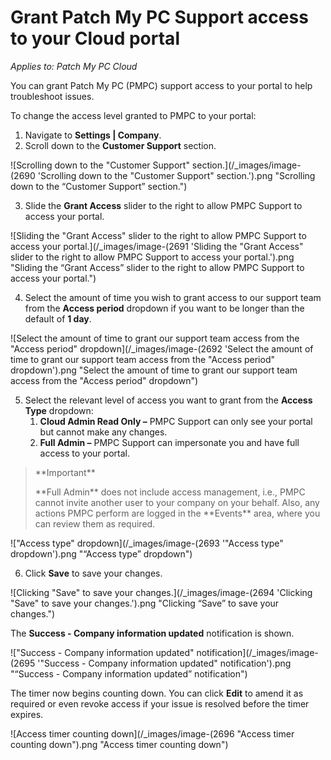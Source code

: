 # Grant Patch My PC Support access to your Cloud portal

_Applies to: Patch My PC Cloud_

You can grant Patch My PC (PMPC) support access to your portal to help troubleshoot issues.

To change the access level granted to PMPC to your portal:&#x20;

1. Navigate to **Settings | Company**.
2. Scroll down to the **Customer Support** section.

![Scrolling down to the "Customer Support" section.](/_images/image-(2690 'Scrolling down to the "Customer Support" section.').png "Scrolling down to the “Customer Support” section.")

3. Slide the **Grant Access** slider to the right to allow PMPC Support to access your portal.

![Sliding the "Grant Access" slider to the right to allow PMPC Support to access your portal.](/_images/image-(2691 'Sliding the "Grant Access" slider to the right to allow PMPC Support to access your portal.').png "Sliding the “Grant Access” slider to the right to allow PMPC Support to access your portal.")

4. Select the amount of time you wish to grant access to our support team from the **Access period** dropdown if you want to be longer than the default of **1 day**.

![Select the amount of time to grant our support team access from the "Access period" dropdown](/_images/image-(2692 'Select the amount of time to grant our support team access from the "Access period" dropdown').png "Select the amount of time to grant our support team access from the &#x22;Access period&#x22; dropdown")

5. Select the relevant level of access you want to grant from the **Access Type** dropdown:
   1. **Cloud Admin Read Only –** PMPC Support can only see your portal but cannot make any changes.
   2. **Full Admin –** PMPC Support can impersonate you and have full access to your portal.

<blockquote class="wp-block-quote">
<p>**Important**</p>
<p>**Full Admin** does not include access management, i.e., PMPC cannot invite another user to your company on your behalf. Also, any actions PMPC perform are logged in the **Events** area, where you can review them as required.</p>
</blockquote>

!["Access type" dropdown](/_images/image-(2693 '"Access type" dropdown').png "“Access type” dropdown")

6. Click **Save** to save your changes.

![Clicking "Save" to save your changes.](/_images/image-(2694 'Clicking "Save" to save your changes.').png "Clicking “Save” to save your changes.")

The **Success - Company information updated** notification is shown.

!["Success - Company information updated" notification](/_images/image-(2695 '"Success - Company information updated" notification').png "“Success - Company information updated” notification")

The timer now begins counting down. You can click **Edit** to amend it as required or even revoke access if your issue is resolved before the timer expires.

![Access timer counting down](/_images/image-(2696 "Access timer counting down").png "Access timer counting down")